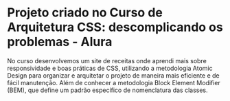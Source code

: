 # Projeto criado no Curso de Arquitetura CSS: descomplicando os problemas - Alura

No curso desenvolvemos um site de receitas onde aprendi mais sobre responsividade e boas práticas de CSS, utilizando a metodologia Atomic Design para organizar e arquitetar o projeto de maneira mais eficiente e de fácil manutenção. Além de conhecer a  metodologia Block Element Modifier (BEM), que define um padrão específico de nomenclatura das classes.


